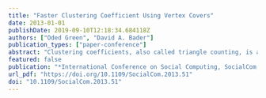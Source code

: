 ```yaml
---
title: "Faster Clustering Coefficient Using Vertex Covers"
date: 2013-01-01
publishDate: 2019-09-10T12:18:34.684118Z
authors: ["Oded Green", "David A. Bader"]
publication_types: ["paper-conference"]
abstract: "Clustering coefficients, also called triangle counting, is a widely-used graph analytic for measuring the closeness in which vertices cluster together. Intuitively, clustering coefficients can be thought of as the ratio of common friends versus all possible connections a person might have in a social network. The best known time complexity for computing clustering coefficients uses adjacency list intersection and is O(V · d max 2 ), where d max is the size of the largest adjacency list of all the vertices in the graph. In this work, we show a novel approach for computing the clustering coefficients in an undirected and unweighted graphs by exploiting the use of a vertex cover, V̂ ⊆ V. This new approach reduces the number of times that a triangle is counted by as many as 3 times per triangle. The complexity of the new algorithm is O(V̂ · ĥ max 2 + t VC ) where d̂ max is the size of the largest adjacency list in the vertex cover and t VC is the time needed for finding the vertex cover. Even for a simple vertex cover algorithm this can reduce the execution time 10-30% while counting the exact number of triangles (3-circuits). We extend the use of the vertex cover to support counting squares (4-circuits) and clustering coefficients for dynamic graphs."
featured: false
publication: "*International Conference on Social Computing, SocialCom, Washington, DC, USA, 8-14 September, 2013*"
url_pdf: "https://doi.org/10.1109/SocialCom.2013.51"
doi: "10.1109/SocialCom.2013.51"
---
```


